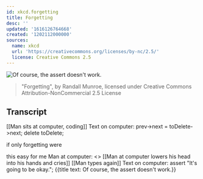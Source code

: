 ```yaml
---
id: xkcd.forgetting
title: Forgetting
desc: ''
updated: '1616126764668'
created: '1202112000000'
sources:
  name: xkcd
  url: 'https://creativecommons.org/licenses/by-nc/2.5/'
  license: Creative Commons 2.5
---
```

![Of course, the assert doesn't work.](https://imgs.xkcd.com/comics/forgetting.png)
> "Forgetting", by Randall Munroe, licensed under Creative Commons Attribution-NonCommercial 2.5 License

## Transcript
[[Man sits at computer, coding]]
Text on computer: prev->next = toDelete->next;
delete toDelete;

if only forgetting were 

this easy for me
Man at computer: <<sniff>>
[[Man at computer lowers his head into his hands and cries]]
[[Man types again]]
Text on computer: assert "It's going to be okay.";
{{title text: Of course, the assert doesn't work.}}
